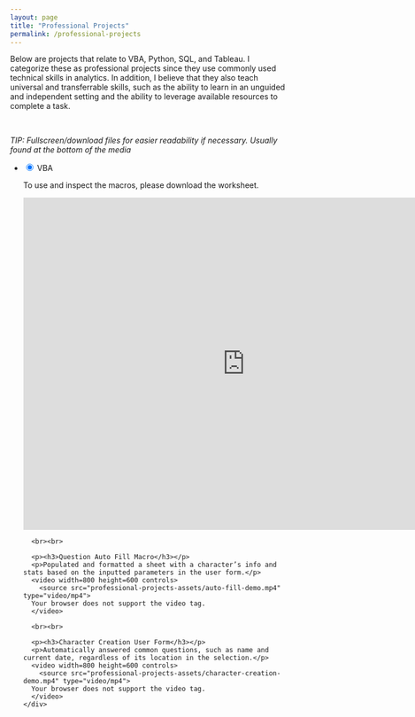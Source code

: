 ```yaml
---
layout: page
title: "Professional Projects"
permalink: /professional-projects  
---
```


<link type="text/css" rel="stylesheet" href="stylesheets/accordion.css"/>

<p>Below are projects that relate to VBA, Python, SQL, and Tableau. I categorize these as professional projects since they use commonly used technical skills in analytics. In addition, I believe that they also teach universal and transferrable skills, such as the ability to learn in an unguided and independent setting and the ability to leverage available resources to complete a task.</p> 

<br>

<p><i>TIP: Fullscreen/download files for easier readability if necessary. Usually found at the bottom of the media</i></p>

<ul>
  <li>
    <input type="radio" name="accordion" id="first" checked>
    <label for="first">VBA</label>
    <div class="content">
      <p>To use and inspect the macros, please download the worksheet.</p>
      <iframe allowfullscreen width=800 height=600 frameborder="0" scrolling="no" src="https://1drv.ms/x/c/4e1a09861c3af1e4/IQNvECeNljkQQJol8HA8wSNKAZd3te-vzIW1JfrWJ_Ioaqo?  wdAllowInteractivity=False&ActiveCell='Form%20Completion%20II'!A1&wdHideGridlines=True&wdHideHeaders=True&wdDownloadButton=True&wdInConfigurator=True&wdInConfigurator=True"></iframe>
      
      <br><br>
        
      <p><h3>Question Auto Fill Macro</h3></p>  
      <p>Populated and formatted a sheet with a character’s info and stats based on the inputted parameters in the user form.</p>  
      <video width=800 height=600 controls>
        <source src="professional-projects-assets/auto-fill-demo.mp4" type="video/mp4">
      Your browser does not support the video tag.
      </video>
      
      <br><br>
        
      <p><h3>Character Creation User Form</h3></p>  
      <p>Automatically answered common questions, such as name and current date, regardless of its location in the selection.</p>  
      <video width=800 height=600 controls>
        <source src="professional-projects-assets/character-creation-demo.mp4" type="video/mp4">
      Your browser does not support the video tag.
      </video>    
    </div>
  </li>
</ul>

